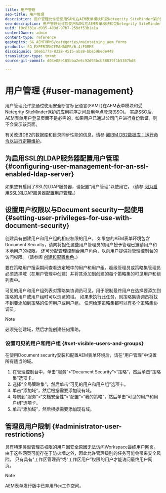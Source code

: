 ```yaml
---
title: 用户管理
seo-title: 用户管理
description: 用户管理允许您使用SAML在AEM表单模块和受Netegrity SiteMinder保护的应用程序之间启用SSO。 本文档提供有关用户管理的更多信息。
seo-description: 用户管理允许您使用SAML在AEM表单模块和受Netegrity SiteMinder保护的应用程序之间启用SSO。 本文档提供有关用户管理的更多信息。
uuid: f0c8331a-d995-483d-97b7-259df53b1a1a
contentOwner: admin
content-type: reference
geptopics: SG_AEMFORMS/categories/maintaining_aem_forms
products: SG_EXPERIENCEMANAGER/6.4/FORMS
discoiquuid: 10e6177a-8228-4515-aba9-bbe59bede449
translation-type: tm+mt
source-git-commit: d04e08e105bba2e6c92d93bcb58839f1b5307bd8

---
```



# 用户管理 {#user-management}

用户管理允许您通过使用安全断言标记语言(SAML)在AEM表单模块和受Netegrity SiteMinder保护的应用程序之间启用单点登录(SSO)。 实施SSO后，AEM表单用户登录页面不是必需的，如果用户已通过公司门户进行身份验证，则不会显示该页面。

有关改进DB2的数据库和目录同步性能的信息，请参 [阅IBM DB2数据库：运行命令以进行定期维护](/help/forms/using/admin-help/ibm-db2-database-running-commands.md#ibm-db2-database-running-commands-for-regular-maintenance)。

## 为启用SSL的LDAP服务器配置用户管理 {#configuring-user-management-for-an-ssl-enabled-ldap-server}

如果您有启用了SSL的LDAP服务器，请配置“用户管理”以使用它。 (请参 [阅为启用SSL的LDAP服务器配置用户管理](/help/forms/using/admin-help/configure-user-management-ssl-enabled.md#configure-user-management-for-an-ssl-enabled-ldap-server)。)

## 设置用户权限以与Document security一起使用 {#setting-user-privileges-for-use-with-document-security}

创建具有创建用户和用户组的相应权限的用户。 如果您的AEM表单环境包含Document Security，请向将担任这些用户管理员的用户授予管理已邀请用户和本地用户的权限。 还可分配管理控制台用户角色，以向用户提供对管理控制台的访问权限。 (请参阅 [创建和配置角色](/help/forms/using/admin-help/creating-configuring-roles.md#creating-and-configuring-roles)。)

要在策略用户搜索期间查看选定域中的用户和用户组，超级管理员或策略集管理员必须选择域（在用户管理中创建）并将其添加到创建的每个策略集的可见用户和组列表中。

可见的用户和用户组列表对策略集协调员可见，用于限制最终用户在选择要添加到策略的用户或用户组时可以浏览的域。 如果未执行此任务，则策略集协调员将找不到要添加到策略的任何用户或用户组。 任何给定策略集都可以有多个策略集协调员。

>[!NOTE]
>
>必须先创建域，然后才能创建任何策略。

### 设置可见的用户和用户组 {#set-visible-users-and-groups}

在使用Document security安装和配置AEM表单环境后，请在“用户管理”中设置所有适当的域。

1. 在管理控制台中，单击“服务”>“Document Security”>“策略”，然后单击“策略集”选项卡。
1. 选择“全局策略集”，然后单击“可见的用户和用户组”选项卡。
1. 单击“添加域”，然后根据需要添加现有域。
1. 导航到“服务”>“文档安全性”>“配置”>“我的策略”，然后单击“可见的用户和用户组”选项卡。
1. 单击“添加域”，然后根据需要添加现有域。

## 管理员用户限制 {#administrator-user-restrictions}

具有特定类型管理员权限的用户因安全原因无法访问Workspace最终用户网页。 由于这些网页可能存在于防火墙之外，因此允许管理级别的任务可能会带来安全风险。 只有具有“工作区管理员”或“工作区用户”权限的用户才能访问最终用户网页。

>[!NOTE]
>
>AEM表单发行版中已弃用Flex工作空间。

